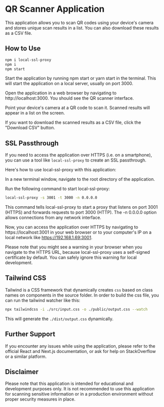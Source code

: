 # QR Scanner Application

This application allows you to scan QR codes using your device's camera and stores unique scan results in a list. You can also download these results as a CSV file.

## How to Use

```bash
npm i local-ssl-proxy
npm i
npm start
```

Start the application by running npm start or yarn start in the terminal. This will start the application on a local server, usually on port 3000.

Open the application in a web browser by navigating to http://localhost:3000. You should see the QR scanner interface.

Point your device's camera at a QR code to scan it. Scanned results will appear in a list on the screen.

If you want to download the scanned results as a CSV file, click the "Download CSV" button.

## SSL Passthrough

If you need to access the application over HTTPS (i.e. on a smartphone), you can use a tool like `local-ssl-proxy` to create an SSL passthrough.

Here's how to use local-ssl-proxy with this application:

In a new terminal window, navigate to the root directory of the application.

Run the following command to start local-ssl-proxy:

```bash
local-ssl-proxy -s 3001 -t 3000 -n 0.0.0.0
```

This command tells local-ssl-proxy to start a proxy that listens on port 3001 (HTTPS) and forwards requests to port 3000 (HTTP). The -n 0.0.0.0 option allows connections from any network interface.

Now, you can access the application over HTTPS by navigating to https://localhost:3001 in your web browser or to your computer's IP on a local network like https://192.168.1.69:3001.

Please note that you might see a warning in your browser when you navigate to the HTTPS URL, because local-ssl-proxy uses a self-signed certificate by default. You can safely ignore this warning for local development.

## Tailwind CSS

Tailwind is a CSS framework that dynamically creates `css` based on class names on components in the source folder. In order to build the css file, you can run the tailwind watcher like this:

```bash
npx tailwindcss -i ./src/input.css -o ./public/output.css --watch
```

This will generate the `./dist/output.css` dynamically.

## Further Support

If you encounter any issues while using the application, please refer to the official React and Next.js documentation, or ask for help on StackOverflow or a similar platform.

## Disclaimer

Please note that this application is intended for educational and development purposes only. It is not recommended to use this application for scanning sensitive information or in a production environment without proper security measures in place.